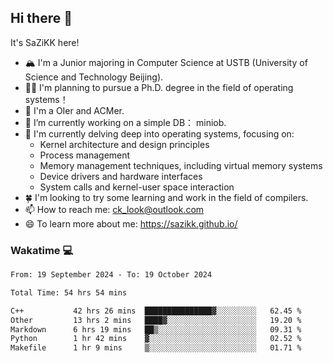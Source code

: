 ## Hi there 👋

It's SaZiKK here!

- 🏔️ I'm a Junior majoring in Computer Science  at USTB (University of Science and Technology Beijing).
- 🧑‍🎓 I'm planning to pursue a Ph.D. degree in the field of operating systems！
- 🚀 I'm a OIer and ACMer.
- 🔭 I’m currently working on a simple DB： miniob.
- 🌱 I'm currently delving deep into operating systems, focusing on:
  - Kernel architecture and design principles
  - Process management
  - Memory management techniques, including virtual memory systems
  - Device drivers and hardware interfaces
  - System calls and kernel-user space interaction
- 🍀 I'm looking to try some learning and work in the field of compilers.
- 📫 How to reach me: ck_look@outlook.com
- 😄 To learn more about me: https://sazikk.github.io/

  
<!--
**SaZiKK/SaZiKK** is a ✨ _special_ ✨ repository because its `README.md` (this file) appears on your GitHub profile.

Here are some ideas to get you started:

- 🔭 I’m currently working on ...
- 🌱 I’m currently learning ...
- 👯 I’m looking to collaborate on ...
- 🤔 I’m looking for help with ...
- 💬 Ask me about ...
- 📫 How to reach me: ...
- 😄 Pronouns: ...
- ⚡ Fun fact: ...
-->

### Wakatime 💻

<!--START_SECTION:waka-->

```txt
From: 19 September 2024 - To: 19 October 2024

Total Time: 54 hrs 54 mins

C++           42 hrs 26 mins  ███████████████▓░░░░░░░░░   62.45 %
Other         13 hrs 2 mins   ████▓░░░░░░░░░░░░░░░░░░░░   19.20 %
Markdown      6 hrs 19 mins   ██▒░░░░░░░░░░░░░░░░░░░░░░   09.31 %
Python        1 hr 42 mins    ▓░░░░░░░░░░░░░░░░░░░░░░░░   02.52 %
Makefile      1 hr 9 mins     ▒░░░░░░░░░░░░░░░░░░░░░░░░   01.71 %
```

<!--END_SECTION:waka-->
